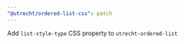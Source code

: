 ```yaml
---
"@utrecht/ordered-list-css": patch
---
```


Add `list-style-type` CSS property to `utrecht-ordered-list`
